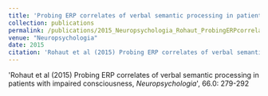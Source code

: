 ```yaml
---
title: 'Probing ERP correlates of verbal semantic processing in patients with impaired consciousness'
collection: publications
permalink: /publications/2015_Neuropsychologia_Rohaut_ProbingERPcorrelates
venue: "Neuropsychologia"
date: 2015
citation: 'Rohaut et al (2015) Probing ERP correlates of verbal semantic processing in patients with impaired consciousness, <i>Neuropsychologia</i>', 66.0: 279-292
---
```

'Rohaut et al (2015) Probing ERP correlates of verbal semantic processing in patients with impaired consciousness, <i>Neuropsychologia</i>', 66.0: 279-292
